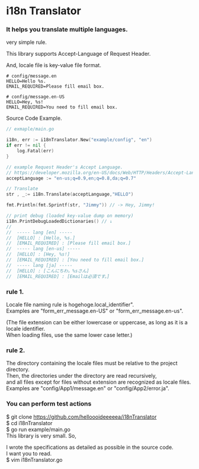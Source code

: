 # i18n Translator
### It helps you translate multiple languages.
very simple rule.

This library supports Accept-Language of Request Header.

And, locale file is key-value file format.

```
# config/message.en
HELLO=Hello %s.  
EMAIL_REQUIRED=Please fill email box.
```
```
# config/message.en-US
HELLO=Hey, %s!
EMAIL_REQUIRED=You need to fill email box.
```

Source Code Example.
```go
// exmaple/main.go

i18n, err := i18nTranslator.New("example/config", "en")
if err != nil {
    log.Fatal(err)
}

// example Request Header's Accept Language. 
// https://developer.mozilla.org/en-US/docs/Web/HTTP/Headers/Accept-Language
acceptLanguage := "en-us;q=0.9,en;q=0.8,da;q=0.7"

// Translate
str , _:= i18n.Translate(acceptLanguage,"HELLO")

fmt.Println(fmt.Sprintf(str, "Jimmy")) // -> Hey, Jimmy!

// print debug (loaded key-value dump on memory)
i18n.PrintDebugLoadedDictionaries() // ↓
//
//  ----- lang [en] -----
//  [HELLO] : [Hello, %s.]
//  [EMAIL_REQUIRED] : [Please fill email box.]
//  ----- lang [en-us] -----
//  [HELLO] : [Hey, %s!]
//  [EMAIL_REQUIRED] : [You need to fill email box.]
//  ----- lang [ja] -----
//  [HELLO] : [こんにちわ。%sさん]
//  [EMAIL_REQUIRED] : [Emailは必須です。]

```

### rule 1.
Locale file naming rule is hogehoge.local_identifier".  
Examples are "form_err_message.en-US" or "form_err_message.en-us".  

(The file extension can be either lowercase or uppercase, as long as it is a locale identifier.   
When loading files, use the same lower case letter.)

### rule 2.
The directory containing the locale files must be relative to the project directory.  
Then, the directories under the directory are read recursively,   
and all files except for files without extension are recognized as locale files.  
Examples are "config/App1/message.en" or "config/App2/error.ja".

### You can perform test actions
$ git clone https://github.com/helloooideeeeea/i18nTranslator  
$ cd i18nTranslator   
$ go run example/main.go   
This library is very small. So,  

I wrote the specifications as detailed as possible in the source code.   
I want you to read.    
$ vim i18nTranslator.go   


